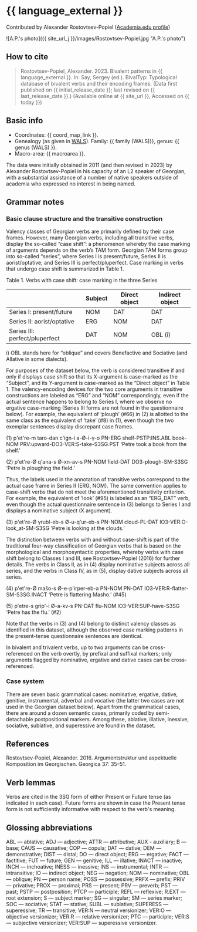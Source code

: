 # {{ language_external }}
Contributed by Alexander Rostovtsev-Popiel ([Academia.edu profile](https://uni-mainz.academia.edu/AlexPopiel))

![A.P.'s photo]({{ site_url_j }}/images/Rostovtsev-Popiel.jpg "A.P.'s photo")

## How to cite
> Rostovtsev-Popiel, Alexander. 2023. Bivalent patterns in {{ language_external }}. 
> In: Say, Sergey (ed.). BivalTyp: 
> Typological database of bivalent verbs and their encoding frames. 
> (Data first published on {{ initial_release_date }}; last revised on {{ last_release_date }}.) 
> (Available online at {{ site_url }}, Accessed on {{ today }})

## Basic info
- Coordinates: {{ coord_map_link }}.
- Genealogy (as given in [WALS](https://wals.info/)). Family: {{ family (WALS)}}, genus: {{ genus (WALS) }}.
- Macro-area: {{ macroarea }}. 

The data were initially obtained in 2011 (and then revised in 2023) by Alexander Rostovtsev-Popiel in his capacity of an L2 speaker of Georgian, with a substantial assistance of a number of native speakers outside of academia who expressed no interest in being named.

## Grammar notes

### Basic clause structure and the transitive construction

Valency classes of Georgian verbs are primarily defined by their case frames. However, many Georgian verbs, including all transitive verbs, display the so-called “case shift”: a phenomenon whereby the case marking of arguments depends on the verb’s TAM form. Georgian TAM forms group into so-called “series”, where Series I is present/future, Series II is aorist/optative; and Series III is perfect/pluperfect. Case marking in verbs that undergo case shift is summarized in Table 1.

Table 1. Verbs with case shift: case marking in the three Series

<div class="before-table"></div>

|                                | Subject | Direct object | Indirect object |
| ------------------------------ | ------- | ------------- | --------------- |
| Series I: present/future       | NOM     | DAT           | DAT             |
| Series II: aorist/optative     | ERG     | NOM           | DAT             |
| Series III: perfect/pluperfect | DAT     | NOM           | OBL (i)         |

i) OBL stands here for “oblique” and covers Benefactive and Sociative (and Allative in some dialects).

For purposes of the dataset below, the verb is considered transitive if and only if displays case shift so that its X-argument is case-marked as the “Subject”, and its Y-argument is case-marked as the “Direct object” in Table 1. The valency-encoding devices for the two core arguments in transitive constructions are labeled as “ERG” and “NOM” correspondingly, even if the actual sentence happens to belong to Series I, where we observe no ergative case-marking (Series III forms are not found in the questionnaire below). For example, the equivalent of ‘plough’ (#66) in (2) is allotted to the same class as the equivalent of ‘take’ (#8) in (1), even though the two exemplar sentences display discrepant case frames.

(1) p'et're-m taro-dan c'ign-i a-Ø-i-γ-o
PN-ERG shelf-PSTP:INS.ABL book-NOM PRV:upward-DO3-VER:S-take-S3SG.PST
‘Petre took a book from the shelf.’

(2) p'et're-Ø q'ana-s Ø-xn-av-s
PN-NOM field-DAT DO3-plough-SM-S3SG
‘Petre is ploughing the field.’

Thus, the labels used in the annotation of transitive verbs correspond to the actual case frame in Series II (ERG, NOM). The same convention applies to case-shift verbs that do not meet the aforementioned transitivity criterion. For example, the equivalent of ‘look’ (#95) is labeled as an “ERG_DAT” verb, even though the actual questionnaire sentence in (3) belongs to Series I and displays a nominative subject (X argument).

(3) p'et're-Ø γrubl-eb-s Ø-u-q'ur-eb-s
PN-NOM cloud-PL-DAT IO3-VER:O-look_at-SM-S3SG
‘Petre is looking at the clouds.’

The distinction between verbs with and without case-shift is part of the traditional four-way classification of Georgian verbs that is based on the morphological and morphosyntactic properties, whereby verbs with case shift belong to Classes I and III, see Rostovtsev-Popiel (2016) for further details. The verbs in Class II, as in (4) display nominative subjects across all series, and the verbs in Class IV, as in (5), display dative subjects across all series.

(4) p'et're-Ø mašo-s Ø-e-p'irper-eb-a
PN-NOM PN-DAT IO3-VER:R-flatter-SM-S3SG.INACT
‘Petre is flattering Masho.’ (#45)

(5) p'etre-s grip'-i Ø-a-kv-s
PN-DAT flu-NOM IO3-VER:SUP-have-S3SG
‘Petre has the flu.’ (#2)

Note that the verbs in (3) and (4) belong to distinct valency classes as identified in this dataset, although the observed case marking patterns in the present-tense questionnaire sentences are identical.

In bivalent and trivalent verbs, up to two arguments can be cross-referenced on the verb overtly, by prefixal and suffixal markers; only arguments flagged by nominative, ergative and dative cases can be cross-referenced.

### Case system

There are seven basic grammatical cases: nominative, ergative, dative, genitive, instrumental, adverbal and vocative (the latter two cases are not used in the Georgian dataset below). Apart from the grammatical cases, there are around a dozen semantic cases, primarily coded by semi-detachable postpositional markers. Among these, ablative, illative, inessive, sociative, sublative, and superessive are found in the dataset. 

## References

Rostovtsev-Popiel, Alexander. 2016. Argumentstruktur und aspektuelle Komposition im Georgischen. Georgica 37: 35–51.

## Verb lemmas

Verbs are cited in the 3SG form of either Present or Future tense (as indicated in each case). Future forms are shown in case the Present tense form is not sufficiently informative with respect to the verb's meaning.

## Glossing abbreviations

ABL — ablative; ADJ — adjective; ATTR — attributive; AUX - auxiliary; B — base; CAUS — causative; COP — copula; DAT — dative; DEM — demonstrative; DIST — distal; DO — direct object; ERG — ergative; FACT — factitive; FUT — future; GEN — genitive; ILL — illative; INACT — inactive; INCH — inchoative; INESS — inessive; INS — instrumental; INTR — intransitive; IO — indirect object; NEG — negation; NOM — nominative; OBL — oblique; PN — person name; POSS — possessive; PRFX — prefix; PRIV — privative; PROX — proximal; PRS — present; PRV — preverb; PST — past; PSTP — postposition; PTCP — participle; REFL — reflexive; R.EXT — root extension; S — subject marker; SG — singular; SM — series marker; SOC — sociative; STAT — stative; SUBL — sublative; SUPERESS — superessive; TR — transitive; VER:N — neutral versionizer; VER:O — objective versionizer; VER:R — relative versionizer; PTC — participle; VER:S — subjective versionizer; VER:SUP — superessive versionizer.
